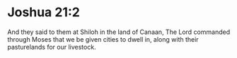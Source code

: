 # Joshua 21:2

And they said to them at Shiloh in the land of Canaan, The Lord commanded through Moses that we be given cities to dwell in, along with their pasturelands for our livestock.
